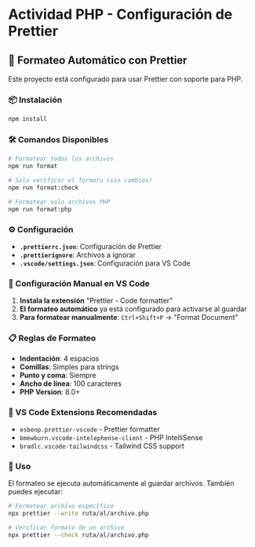 # Actividad PHP - Configuración de Prettier

## 🎨 Formateo Automático con Prettier

Este proyecto está configurado para usar Prettier con soporte para PHP.

### 📦 Instalación

```bash
npm install
```

### 🛠️ Comandos Disponibles

```bash
# Formatear todos los archivos
npm run format

# Solo verificar el formato (sin cambios)
npm run format:check

# Formatear solo archivos PHP
npm run format:php
```

### ⚙️ Configuración

- **`.prettierrc.json`**: Configuración de Prettier
- **`.prettierignore`**: Archivos a ignorar
- **`.vscode/settings.json`**: Configuración para VS Code

### 🔧 Configuración Manual en VS Code

1. **Instala la extensión** "Prettier - Code formatter"
2. **El formateo automático** ya está configurado para activarse al guardar
3. **Para formatear manualmente**: `Ctrl+Shift+P` → "Format Document"

### 📋 Reglas de Formateo

- **Indentación**: 4 espacios
- **Comillas**: Simples para strings
- **Punto y coma**: Siempre
- **Ancho de línea**: 100 caracteres
- **PHP Version**: 8.0+

### 🚀 VS Code Extensions Recomendadas

- `esbenp.prettier-vscode` - Prettier formatter
- `bmewburn.vscode-intelephense-client` - PHP IntelliSense
- `bradlc.vscode-tailwindcss` - Tailwind CSS support

### 📝 Uso

El formateo se ejecuta automáticamente al guardar archivos. También puedes ejecutar:

```bash
# Formatear archivo específico
npx prettier --write ruta/al/archivo.php

# Verificar formato de un archivo
npx prettier --check ruta/al/archivo.php
```

